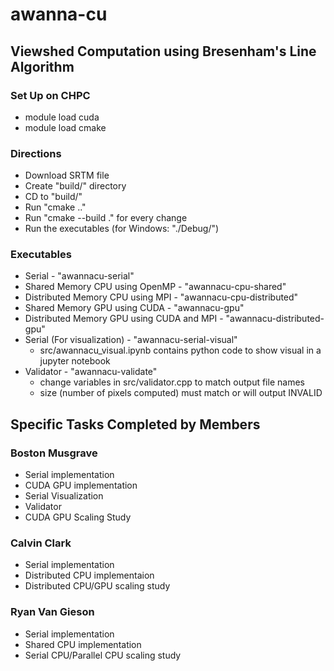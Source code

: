 # awanna-cu
## Viewshed Computation using Bresenham's Line Algorithm

### Set Up on CHPC
 - module load cuda
 - module load cmake

### Directions
 - Download SRTM file
 - Create "build/" directory
 - CD to "build/"
 - Run "cmake .."
 - Run "cmake --build ." for every change
 - Run the executables (for Windows: "./Debug/<executable>")

### Executables
 - Serial - "awannacu-serial"
 - Shared Memory CPU using OpenMP - "awannacu-cpu-shared"
 - Distributed Memory CPU using MPI - "awannacu-cpu-distributed"
 - Shared Memory GPU using CUDA - "awannacu-gpu"
 - Distributed Memory GPU using CUDA and MPI - "awannacu-distributed-gpu"
 - Serial (For visualization) - "awannacu-serial-visual"
    - src/awannacu_visual.ipynb contains python code to show visual in a jupyter notebook
 - Validator - "awannacu-validate"
    - change variables in src/validator.cpp to match output file names
    - size (number of pixels computed) must match or will output INVALID

## Specific Tasks Completed by Members
### Boston Musgrave
 - Serial implementation
 - CUDA GPU implementation
 - Serial Visualization
 - Validator
 - CUDA GPU Scaling Study
### Calvin Clark
- Serial implementation
- Distributed CPU implementaion
- Distributed CPU/GPU scaling study
### Ryan Van Gieson
- Serial implementation
- Shared CPU implementation
- Serial CPU/Parallel CPU scaling study